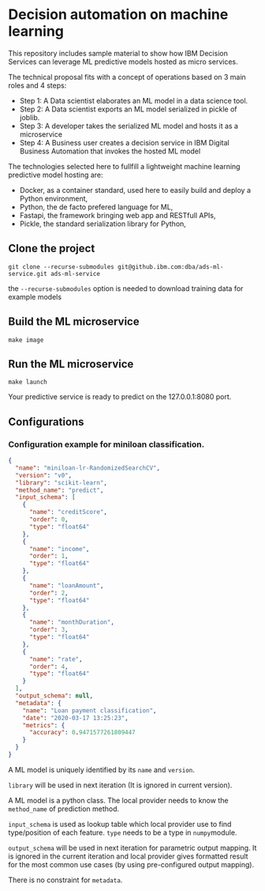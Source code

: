 # Decision automation on machine learning

This repository includes sample material to show how IBM Decision Services can leverage ML predictive models hosted as micro services.

The technical proposal fits with a concept of operations based on 3 main roles and 4 steps:
 - Step 1: A Data scientist elaborates an ML model in a data science tool.
 - Step 2: A Data scientist exports an ML model serialized in pickle of joblib.
 - Step 3: A developer takes the serialized ML model and hosts it as a microservice
 - Step 4: A Business user creates a decision service in IBM Digital Business Automation that invokes the hosted ML model
 

The technologies selected here to fullfill a lightweight machine learning predictive model hosting are:
- Docker, as a container standard, used here to easily build and deploy a Python environment,
- Python, the de facto prefered language for ML,
- Fastapi, the framework bringing web app and RESTfull APIs,
- Pickle, the standard serialization library for Python,


## Clone the project 
```shell script
git clone --recurse-submodules git@github.ibm.com:dba/ads-ml-service.git ads-ml-service
```
the `--recurse-submodules` option is needed to download training data for example models

## Build the ML microservice
```shell script
make image
```

## Run the ML microservice
```shell script
make launch
```
Your predictive service is ready to predict on the 127.0.0.1:8080 port.

## Configurations

### Configuration example for miniloan classification.

```json
{
  "name": "miniloan-lr-RandomizedSearchCV",
  "version": "v0",
  "library": "scikit-learn",
  "method_name": "predict",
  "input_schema": [
    {
      "name": "creditScore",
      "order": 0,
      "type": "float64"
    },
    {
      "name": "income",
      "order": 1,
      "type": "float64"
    },
    {
      "name": "loanAmount",
      "order": 2,
      "type": "float64"
    },
    {
      "name": "monthDuration",
      "order": 3,
      "type": "float64"
    },
    {
      "name": "rate",
      "order": 4,
      "type": "float64"
    }
  ],
  "output_schema": null,
  "metadata": {
    "name": "Loan payment classification",
    "date": "2020-03-17 13:25:23",
    "metrics": {
      "accuracy": 0.9471577261809447
    }
  }
}
```

A ML model is uniquely identified by its `name` and `version`. 

`library` will be used in next iteration (It is ignored in current version).

A ML model is a python class. The local provider needs to know the `method_name` of prediction method.

`input_schema` is used as lookup table which local provider use to find type/position of 
each feature. `type` needs to be a type in `numpy`module.

`output_schema` will be used in next iteration for parametric output mapping. It is ignored 
in the current iteration and local provider gives formatted result for the most common use 
cases (by using pre-configured output mapping).

There is no constraint for `metadata`.




